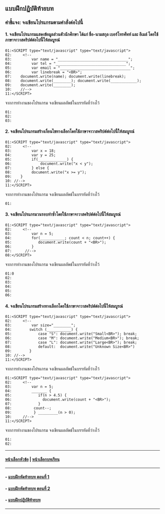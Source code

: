 ## แบบฝึกปฏิบัติท้ายบท

### คำชี้แจง: จงเขียนโปรแกรมตามคำสั่งต่อไปนี้

#### 1. จงเขียนโปรแกรมแสดงข้อมูลส่วนตัวนักศึกษา ได้แก่ ชื่อ-นามสกุล เบอร์โทรศัพท์ และ อีเมล์ โดยใช้ภาษาจาวาสคริปต์ต่อไปนี้ให้สมบูรณ์

```
01:<SCRIPT type="text/javascript" type="text/javascript">
02:	    <!--
03:	        var name = "________________________________";
04:	        var tel = "________________________________";
05:	        var email = "________________________________";
06:	        var linebreak = "<BR>";
07:	   document.write(name); document.write(linebreak);
08:	   document.write(________); document.write(____________);
09:	   document.write(________); 
10:	   //-->
11:</SCRIPT>
```

จากการทำงานของโปรแกรม จงเขียนผลลัพธ์ในบรรทัดที่ว่างไว้

```
01:	
02:	
03:	
```

#### 2. จงเขียนโปรแกรมสร้างเงื่อนไขทางเลือกโดยใช้ภาษาจาวาสคริปต์ต่อไปนี้ให้สมบูรณ์

```
01:<SCRIPT type="text/javascript" type="text/javascript">
02:	    <!--
03:	        var x = 18;
04:	        var y = 25;
05:	        if(_____________) {
06:	            document.write("x < y");
07:	        } else {
08:	        document.write("x >= y");
09:	   }
10:	//-->
11:</SCRIPT>
```

จากการทำงานของโปรแกรม จงเขียนผลลัพธ์ในบรรทัดที่ว่างไว้

```
01:	
```

#### 3. จงเขียนโปรแกรมวนรอบทำซ้ำโดยใช้ภาษาจาวาสคริปต์ต่อไปนี้ให้สมบูรณ์

```
01:<SCRIPT type="text/javascript" type="text/javascript">
02:	    <!--
03:	        var n = 5;
04:	        for(___________; count < n; count++) {
05:	           document.write(count + "<BR>");
06:	        }   
07:	     //-->
08:</SCRIPT>
```

จากการทำงานของโปรแกรม จงเขียนผลลัพธ์ในบรรทัดที่ว่างไว้

```
01:0
02:	
03:	
04:	
05:	
06:	
```

#### 4. จงเขียนโปรแกรมสร้างทางเลือกโดยใช้ภาษาจาวาสคริปต์ต่อไปนี้ให้สมบูรณ์

```
01:<SCRIPT type="text/javascript" type="text/javascript">
02:	    <!--
03:	        var size="________";
04:	       switch (___________) {
05:	           case "S": document.write("Small<BR>"); break;
06:	           case "M": document.write("Medium<BR>"); break;
07:	           case "L": document.write("Large<BR>"); break;
08:	           default:  document.write("Unknown Size<BR>")
09:	       }
10:	//-->
11:</SCRIPT>
```

จากการทำงานของโปรแกรม จงเขียนผลลัพธ์ในบรรทัดที่ว่างไว้

```
01:<SCRIPT type="text/javascript" type="text/javascript">
02:	    <!--
03:	        var n = 5;
04:	        _______ {
05:	           if(n > 4.5) {
06:	             document.write(count + "<BR>");
07:	           }
08:	         count--;
09:	         } _________(n > 0);
10:	    //-->
11:</SCRIPT>
```

จากการทำงานของโปรแกรม จงเขียนผลลัพธ์ในบรรทัดที่ว่างไว้

```
01:	
02:	
```

---
#### [หน้าเลือกหัวข้อ](README.md) | [หน้าเลือกบทเรียน](../README.md)
---
#### - [แบบฝึกหัดท้ายบท ตอนที่ 1](0730.md)
#### - [แบบฝึกหัดท้ายบท ตอนที่ 2](0750.md)
#### - [แบบฝึกปฏิบัติท้ายบท](0770.md)
---
